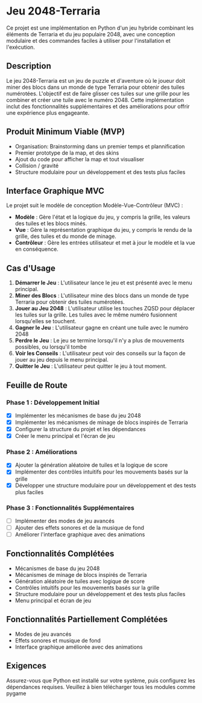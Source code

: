 # Jeu 2048-Terraria

Ce projet est une implémentation en Python d'un jeu hybride combinant les éléments de Terraria et du jeu populaire 2048, avec une conception modulaire et des commandes faciles à utiliser pour l'installation et l'exécution.

## Description

Le jeu 2048-Terraria est un jeu de puzzle et d'aventure où le joueur doit miner des blocs dans un monde de type Terraria pour obtenir des tuiles numérotées. L'objectif est de faire glisser ces tuiles sur une grille pour les combiner et créer une tuile avec le numéro 2048. Cette implémentation inclut des fonctionnalités supplémentaires et des améliorations pour offrir une expérience plus engageante.

## Produit Minimum Viable (MVP)

- Organisation: Brainstorming dans un premier temps et plannification
- Premier prototype de la map, et des skins
- Ajout du code pour afficher la map et tout visualiser 
- Collision / gravité
- Structure modulaire pour un développement et des tests plus faciles

## Interface Graphique MVC

Le projet suit le modèle de conception Modèle-Vue-Contrôleur (MVC) :

- **Modèle** : Gère l'état et la logique du jeu, y compris la grille, les valeurs des tuiles et les blocs minés.
- **Vue** : Gère la représentation graphique du jeu, y compris le rendu de la grille, des tuiles et du monde de minage.
- **Contrôleur** : Gère les entrées utilisateur et met à jour le modèle et la vue en conséquence.

## Cas d'Usage

1. **Démarrer le Jeu** : L'utilisateur lance le jeu et est présenté avec le menu principal.
2. **Miner des Blocs** : L'utilisateur mine des blocs dans un monde de type Terraria pour obtenir des tuiles numérotées.
3. **Jouer au Jeu 2048** : L'utilisateur utilise les touches ZQSD pour déplacer les tuiles sur la grille. Les tuiles avec le même numéro fusionnent lorsqu'elles se touchent.
4. **Gagner le Jeu** : L'utilisateur gagne en créant une tuile avec le numéro 2048
5. **Perdre le Jeu** : Le jeu se termine lorsqu'il n'y a plus de mouvements possibles, ou lorsqu'il tombe
6. **Voir les Conseils** : L'utilisateur peut voir des conseils sur la façon de jouer au jeu depuis le menu principal.
7. **Quitter le Jeu** : L'utilisateur peut quitter le jeu à tout moment.

## Feuille de Route

### Phase 1 : Développement Initial
- [x] Implémenter les mécanismes de base du jeu 2048
- [x] Implémenter les mécanismes de minage de blocs inspirés de Terraria
- [x] Configurer la structure du projet et les dépendances
- [x] Créer le menu principal et l'écran de jeu

### Phase 2 : Améliorations
- [x] Ajouter la génération aléatoire de tuiles et la logique de score
- [x] Implémenter des contrôles intuitifs pour les mouvements basés sur la grille
- [x] Développer une structure modulaire pour un développement et des tests plus faciles

### Phase 3 : Fonctionnalités Supplémentaires
- [ ] Implémenter des modes de jeu avancés
- [ ] Ajouter des effets sonores et de la musique de fond
- [ ] Améliorer l'interface graphique avec des animations

## Fonctionnalités Complétées

- Mécanismes de base du jeu 2048
- Mécanismes de minage de blocs inspirés de Terraria
- Génération aléatoire de tuiles avec logique de score
- Contrôles intuitifs pour les mouvements basés sur la grille
- Structure modulaire pour un développement et des tests plus faciles
- Menu principal et écran de jeu

## Fonctionnalités Partiellement Complétées

- Modes de jeu avancés
- Effets sonores et musique de fond
- Interface graphique améliorée avec des animations

## Exigences

Assurez-vous que Python est installé sur votre système, puis configurez les dépendances requises.
Veuillez à bien télécharger tous les modules comme pygame 

